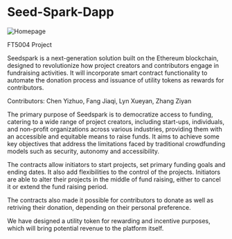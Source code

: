 # Seed-Spark-Dapp

![Homepage](https://user-images.githubusercontent.com/67081093/233643010-21e54ec4-ede5-42ab-a2b9-b759dbd23364.png)

FT5004 Project

Seedspark is a next-generation solution built on the Ethereum blockchain, designed to revolutionize how project creators and contributors engage in fundraising activities. It will incorporate smart contract functionality to automate the donation process and issuance of utility tokens as rewards for contributors.

Contributors: Chen Yizhuo, Fang Jiaqi, Lyn Xueyan, Zhang Ziyan

The primary purpose of Seedspark is to democratize access to funding, catering to a wide range of project creators, including start-ups, individuals, and non-profit organizations across various industries, providing them with an accessible and equitable means to raise funds. It aims to achieve some key objectives that address the limitations faced by traditional crowdfunding models such as security, autonomy and accessibility.

The contracts allow initiators to start projects, set primary funding goals and ending dates. It also add flexibilities to the control of the projects. Initiators are able to alter their projects in the middle of fund raising, either to cancel it or extend the fund raising period. 

The contracts also made it possible for contributors to donate as well as retriving their donation, depending on their personal preference.

We have designed a utility token for rewarding and incentive purposes, which will bring potential revenue to the platform itself.



